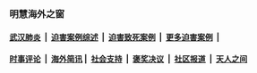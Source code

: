 
### 明慧海外之窗

####  [武汉肺炎](indexes/365.md?t=06300201) &nbsp;|&nbsp;  [迫害案例综述](indexes/328.md?t=06300201) &nbsp;|&nbsp; [迫害致死案例](indexes/277.md?t=06300201)  &nbsp;|&nbsp; [更多迫害案例](indexes/81.md?t=06300201)  &nbsp;|&nbsp; 
####  [时事评论](indexes/19.md?t=06300201) &nbsp;|&nbsp; [海外简讯](indexes/245.md?t=06300201)&nbsp;|&nbsp;  [社会支持](indexes/140.md?t=06300201) &nbsp;|&nbsp; [褒奖决议](indexes/282.md?t=06300201) &nbsp;|&nbsp; [社区报道](indexes/91.md?t=06300201)  &nbsp;|&nbsp; [天人之间](indexes/78.md?t=06300201) 

